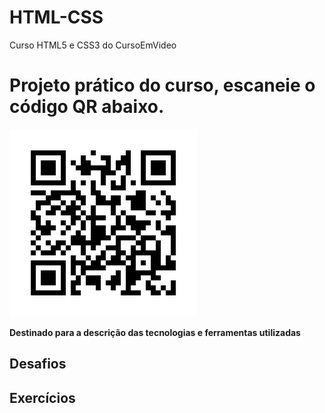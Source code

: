 # HTML-CSS
Curso HTML5 e CSS3 do CursoEmVideo
# Projeto prático do curso, escaneie o código QR abaixo.
![Código QR do projeto prático!](frame.png)



**Destinado para a descrição das tecnologias e ferramentas utilizadas**

## Desafios
## Exercícios



